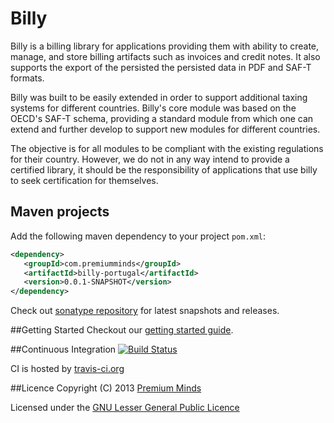 # Billy
Billy is a billing library for applications providing them with ability to create, manage,  and store billing artifacts such as invoices and credit notes. It also supports the export of the persisted the persisted data in PDF and SAF-T formats.

Billy was built to be easily extended in order to support additional taxing systems for different countries. 
Billy's core module was based on the OECD's SAF-T schema, providing a standard module from which one can extend and further develop to support new modules for different countries.

The objective is for all modules to be compliant with the existing regulations for their country. However, we do not in any way intend to provide a certified library, it should be the responsibility of applications that use billy to seek certification for themselves.


## Maven projects
Add the following maven dependency to your project `pom.xml`:

```xml
<dependency>
   <groupId>com.premiumminds</groupId>
   <artifactId>billy-portugal</artifactId>
   <version>0.0.1-SNAPSHOT</version>
</dependency>
```
Check out [sonatype repository](https://oss.sonatype.org/index.html#nexus-search;quick~billy) for latest snapshots and releases.

##Getting Started
Checkout our [getting started guide](http://premium-minds.github.io/billy/getStarted.html).

##Continuous Integration
[![Build Status](https://travis-ci.org/premium-minds/billy.png?branch=master)](https://travis-ci.org/premium-minds/billy)

CI is hosted by [travis-ci.org](https://travis-ci.org/)

##Licence
Copyright (C) 2013 [Premium Minds](http://www.premium-minds.com/)

Licensed under the [GNU Lesser General Public Licence](http://www.gnu.org/licenses/lgpl.html)
